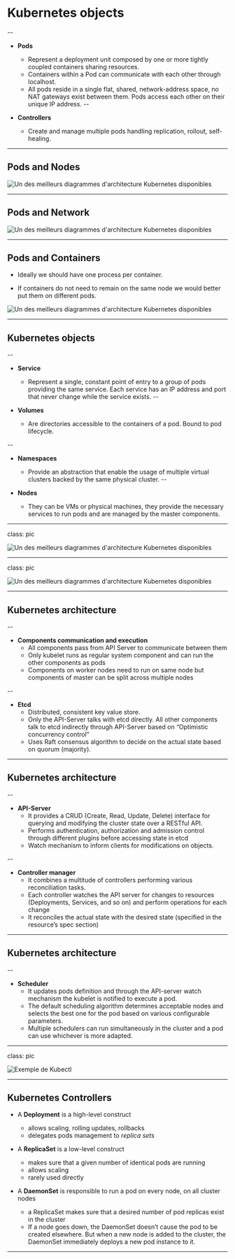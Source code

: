 # Kubernetes objects
--

- **Pods**
  - Represent a deployment unit composed by one or more tightly coupled containers sharing resources.
  - Containers within a Pod can communicate with each other through localhost.
  - All pods reside in a single flat, shared, network-address space, no NAT gateways exist between them. Pods access each other on their unique IP address. 
--

- **Controllers**
  - Create and manage multiple pods handling replication, rollout, self-healing.

---

## Pods and Nodes

![Un des meilleurs diagrammes d'architecture Kubernetes disponibles](images/pods.png)


---

## Pods and Network


![Un des meilleurs diagrammes d'architecture Kubernetes disponibles](images/pods2.png)

---

## Pods and Containers 

- Ideally we should have one process per container. 

- If containers do not need to remain on the same node we would better put them on different pods.

![Un des meilleurs diagrammes d'architecture Kubernetes disponibles](images/pods3.png)


---


## Kubernetes objects
--

- **Service**
  - Represent a single, constant point of entry to a group of pods providing the same service. Each service has an IP address and port that never change while the service exists.
--

- **Volumes**
  - Are directories accessible to the containers of a pod. Bound to pod lifecycle. 

--

- **Namespaces**
  - Provide an abstraction that enable the usage of multiple virtual clusters backed by the same physical cluster.
--

- **Nodes**
  - They can be VMs or physical machines, they provide the necessary services to run pods and are managed by the master components.

---

class: pic

![Un des meilleurs diagrammes d'architecture Kubernetes disponibles](images/k8s-arch4-thanks-luxas.png)

---

class: pic

![Un des meilleurs diagrammes d'architecture Kubernetes disponibles](images/kube_archi_simple.png)

---

## Kubernetes architecture

--

- **Components communication and execution**
  - All components pass from API Server to communicate between them
  - Only kubelet runs as regular system component and can run the other components as pods
  - Components on worker nodes need to run on same node but components of master can be split across multiple nodes

--

- **Etcd**
  - Distributed, consistent key value store.
  - Only the API-Server talks with etcd directly. All other components talk to etcd indirectly through API-Server based on “Optimistic concurrency control”
  - Uses Raft consensus algorithm to decide on the actual state based on quorum (majority).

---

## Kubernetes architecture

--

- **API-Server**
  - It provides a CRUD (Create, Read, Update, Delete) interface for querying and modifying the cluster state over a RESTful API. 
  - Performs authentication, authorization and admission control through different plugins before accessing state in etcd
  - Watch mechanism to inform clients for modifications on objects.

--

- **Controller manager**
  - It combines a multitude of controllers performing various reconciliation tasks.
  - Each controller watches the API server for changes to resources (Deployments, Services, and so on) and perform operations for each change
  - It reconciles the actual state with the desired state (specified in the resource’s spec section)
---


## Kubernetes architecture

--

- **Scheduler**
  - It updates pods definition and through the API-server watch mechanism the kubelet is notified to execute a pod.
  - The default scheduling algorithm determines acceptable nodes and selects the best one for the pod based on various configurable parameters.
  - Multiple schedulers can run simultaneously in the cluster and a pod can use whichever is more adapted.

---
class: pic

![Exemple de Kubectl](images/kubectl_ex.png)

---
## Kubernetes Controllers

- A **Deployment** is a high-level construct
  - allows scaling, rolling updates, rollbacks
  - delegates pods management to *replica sets*

- A **ReplicaSet** is a low-level construct
  - makes sure that a given number of identical pods are running
  - allows scaling
  - rarely used directly

- A **DaemonSet** is responsible to run a pod on every node, on all cluster nodes
  - a ReplicaSet makes sure that a desired number of pod replicas exist in the cluster
  - If a node goes down, the DaemonSet doesn’t cause the pod to be created elsewhere. But when a new node is added to the cluster, the DaemonSet immediately deploys a new pod instance to it.

---

